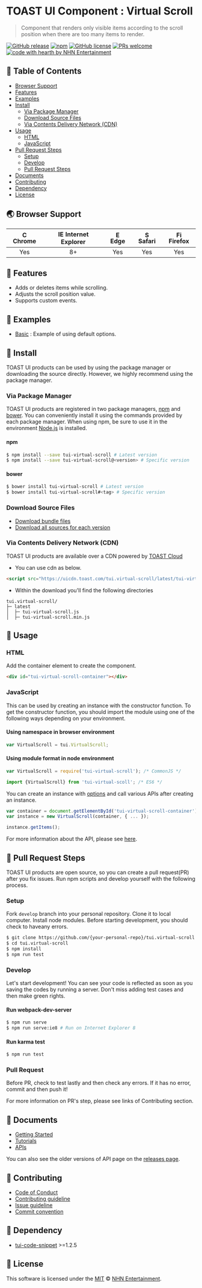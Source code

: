 # TOAST UI Component : Virtual Scroll
> Component that renders only visible items according to the scroll position when there are too many items to render.

[![GitHub release](https://img.shields.io/github/release/nhnent/tui.virtual-scroll.svg)](https://github.com/nhnent/tui.virtual-scroll/releases/latest)
[![npm](https://img.shields.io/npm/v/tui-virtual-scroll.svg)](https://www.npmjs.com/package/tui-virtual-scroll)
[![GitHub license](https://img.shields.io/github/license/nhnent/tui.virtual-scroll.svg)](https://github.com/nhnent/tui.virtual-scroll/blob/production/LICENSE)
[![PRs welcome](https://img.shields.io/badge/PRs-welcome-ff69b4.svg)](https://github.com/nhnent/tui.project-name/labels/help%20wanted)
[![code with hearth by NHN Entertainment](https://img.shields.io/badge/%3C%2F%3E%20with%20%E2%99%A5%20by-NHN%20Entertainment-ff1414.svg)](https://github.com/nhnent)


## 🚩 Table of Contents
* [Browser Support](#-browser-support)
* [Features](#-features)
* [Examples](#-examples)
* [Install](#-install)
    * [Via Package Manager](#via-package-manager)
    * [Download Source Files](#download-source-files)
    * [Via Contents Delivery Network (CDN)](#via-contents-delivery-network-cdn)
* [Usage](#-usage)
    * [HTML](#html)
    * [JavaScript](#javascript)
* [Pull Request Steps](#-pull-request-steps)
    * [Setup](#setup)
    * [Develop](#develop)
    * [Pull Request Steps](#pull-request)
* [Documents](#-documents)
* [Contributing](#-contributing)
* [Dependency](#-dependency)
* [License](#-license)


## 🌏 Browser Support
| <img src="https://user-images.githubusercontent.com/1215767/34348387-a2e64588-ea4d-11e7-8267-a43365103afe.png" alt="Chrome" width="16px" height="16px" /> Chrome | <img src="https://user-images.githubusercontent.com/1215767/34348590-250b3ca2-ea4f-11e7-9efb-da953359321f.png" alt="IE" width="16px" height="16px" /> Internet Explorer | <img src="https://user-images.githubusercontent.com/1215767/34348380-93e77ae8-ea4d-11e7-8696-9a989ddbbbf5.png" alt="Edge" width="16px" height="16px" /> Edge | <img src="https://user-images.githubusercontent.com/1215767/34348394-a981f892-ea4d-11e7-9156-d128d58386b9.png" alt="Safari" width="16px" height="16px" /> Safari | <img src="https://user-images.githubusercontent.com/1215767/34348383-9e7ed492-ea4d-11e7-910c-03b39d52f496.png" alt="Firefox" width="16px" height="16px" /> Firefox |
| :---------: | :---------: | :---------: | :---------: | :---------: |
| Yes |  8+ | Yes | Yes | Yes |


## 🎨 Features
* Adds or deletes items while scrolling.
* Adjusts the scroll position value.
* Supports custom events.


## 🐾 Examples
* [Basic](https://nhnent.github.io/tui.virtual-scroll/latest/tutorial-example01-basic.html) : Example of using default options.


## 💾 Install

TOAST UI products can be used by using the package manager or downloading the source directly.
However, we highly recommend using the package manager.

### Via Package Manager

TOAST UI products are registered in two package managers, [npm](https://www.npmjs.com/) and [bower](https://bower.io/).
You can conveniently install it using the commands provided by each package manager.
When using npm, be sure to use it in the environment [Node.js](https://nodejs.org/ko/) is installed.

#### npm

``` sh
$ npm install --save tui-virtual-scroll # Latest version
$ npm install --save tui-virtual-scroll@<version> # Specific version
```

#### bower

``` sh
$ bower install tui-virtual-scroll # Latest version
$ bower install tui-virtual-scroll#<tag> # Specific version
```

### Download Source Files
* [Download bundle files](https://github.com/nhnent/tui.virtual-scroll/tree/production/dist)
* [Download all sources for each version](https://github.com/nhnent/tui.virtual-scroll/releases)


### Via Contents Delivery Network (CDN) 

TOAST UI products are available over a CDN powered by [TOAST Cloud](https://www.toast.com)

- You can use cdn as below.

```html
<script src="https://uicdn.toast.com/tui.virtual-scroll/latest/tui-virtual-scroll.js"></script>
```


- Within the download you'll find the following directories

```
tui.virtual-scroll/
├─ latest
│  ├─ tui-virtual-scroll.js
│  ├─ tui-virtual-scroll.min.js
```


## 🔨 Usage

### HTML

Add the container element to create the component.

``` html
<div id="tui-virtual-scroll-container"></div>
```

### JavaScript

This can be used by creating an instance with the constructor function.
To get the constructor function, you should import the module using one of the following ways depending on your environment.

#### Using namespace in browser environment
``` javascript
var VirtualScroll = tui.VirtualScroll;
```

#### Using module format in node environment
``` javascript
var VirtualScroll = require('tui-virtual-scroll'); /* CommonJS */
```

``` javascript
import {VirtualScroll} from 'tui-virtual-scoll'; /* ES6 */
```

You can create an instance with [options](https://nhnent.github.io/tui.virtual-scroll/latest/VirtualScroll.html) and call various APIs after creating an instance.

``` javascript
var container = document.getElementById('tui-virtual-scroll-container');
var instance = new VirtualScroll(container, { ... });

instance.getItems();
```

For more information about the API, please see [here](https://nhnent.github.io/tui.virtual-scroll/latest/VirtualScroll.html).


## 🔧 Pull Request Steps

TOAST UI products are open source, so you can create a pull request(PR) after you fix issues.
Run npm scripts and develop yourself with the following process.

### Setup

Fork `develop` branch into your personal repository.
Clone it to local computer. Install node modules.
Before starting development, you should check to haveany errors.

``` sh
$ git clone https://github.com/{your-personal-repo}/tui.virtual-scroll.git
$ cd tui.virtual-scroll
$ npm install
$ npm run test
```

### Develop

Let's start development!
You can see your code is reflected as soon as you saving the codes by running a server.
Don't miss adding test cases and then make green rights.

#### Run webpack-dev-server

``` sh
$ npm run serve
$ npm run serve:ie8 # Run on Internet Explorer 8
```

#### Run karma test

``` sh
$ npm run test
```

### Pull Request

Before PR, check to test lastly and then check any errors.
If it has no error, commit and then push it!

For more information on PR's step, please see links of Contributing section.


## 📙 Documents
* [Getting Started](https://github.com/nhnent/tui.virtual-scroll/blob/production/docs/getting-started.md)
* [Tutorials](https://github.com/nhnent/tui.virtual-scroll/tree/production/docs)
* [APIs](https://nhnent.github.io/tui.virtual-scroll/latest)

You can also see the older versions of API page on the [releases page](https://github.com/nhnent/tui.virtual-scroll/releases).


## 💬 Contributing
* [Code of Conduct](https://github.com/nhnent/tui.virtual-scroll/blob/production/CODE_OF_CONDUCT.md)
* [Contributing guideline](https://github.com/nhnent/tui.virtual-scroll/blob/production/CONTRIBUTING.md)
* [Issue guideline](https://github.com/nhnent/tui.virtual-scroll/blob/production/docs/ISSUE_TEMPLATE.md)
* [Commit convention](https://github.com/nhnent/tui.virtual-scroll/blob/production/docs/COMMIT_MESSAGE_CONVENTION.md)


## 🔩 Dependency
* [tui-code-snippet](https://github.com/nhnent/tui.code-snippet) >=1.2.5


## 📜 License

This software is licensed under the [MIT](https://github.com/nhnent/tui.virtual-scroll/blob/production/LICENSE) © [NHN Entertainment](https://github.com/nhnent).
